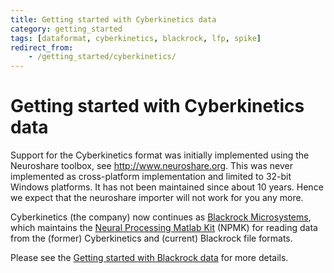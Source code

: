 ```yaml
---
title: Getting started with Cyberkinetics data
category: getting_started
tags: [dataformat, cyberkinetics, blackrock, lfp, spike]
redirect_from:
    - /getting_started/cyberkinetics/
---
```


# Getting started with Cyberkinetics data

Support for the Cyberkinetics format was initially implemented using the Neuroshare toolbox, see <http://www.neuroshare.org>. This was never implemented as cross-platform implementation and limited to 32-bit Windows platforms. It has not been maintained since about 10 years. Hence we expect that the neuroshare importer will not work for you any more.

Cyberkinetics (the company) now continues as [Blackrock Microsystems](http://blackrockmicro.com), which maintains the [Neural Processing Matlab Kit](https://github.com/BlackrockNeurotech/NPMK) (NPMK) for reading data from the (former) Cyberkinetics and (current) Blackrock file formats.

Please see the [Getting started with Blackrock data](/getting_started/blackrock) for more details.

